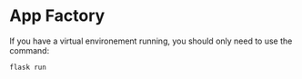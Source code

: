 # App Factory

If you have a virtual environement running, you should only need to use the command:

`flask run`